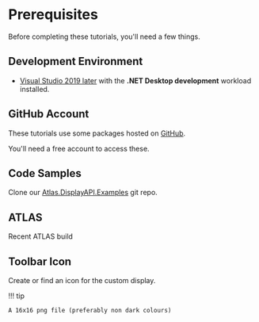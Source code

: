 # Prerequisites

Before completing these tutorials, you'll need a few things.

## Development Environment

- [Visual Studio 2019 later](https://visualstudio.microsoft.com/downloads/?utm_medium=microsoft&utm_source=docs.microsoft.com&utm_campaign=inline+link&utm_content=download+vs2019) with the **.NET Desktop development** workload installed.  

## GitHub Account

These tutorials use some packages hosted on [GitHub](https://github.com/mat-docs/packages).

You'll need a free account to access these.

## Code Samples

Clone our [Atlas.DisplayAPI.Examples](https://github.com/mat-docs/Atlas.DisplayAPI.Examples) git repo.

## ATLAS

Recent ATLAS build

## Toolbar Icon

Create or find an icon for the custom display.

!!! tip

    A 16x16 png file (preferably non dark colours)

